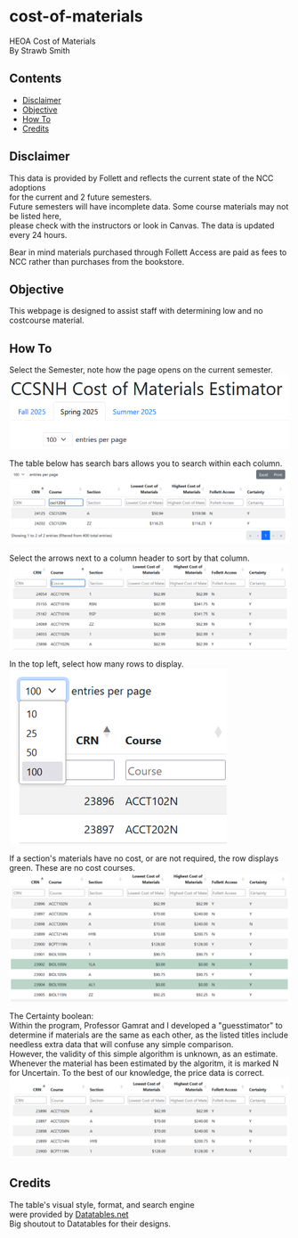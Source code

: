 # cost-of-materials
HEOA Cost of Materials  
By Strawb Smith

## Contents

- [Disclaimer](#disclaimer)
- [Objective](#objective)
- [How To](#how-to)
- [Credits](#credits)

## Disclaimer

This data is provided by Follett and reflects the current state of the NCC adoptions  
for the current and 2 future semesters.  
Future semesters will have incomplete data. Some course materials may not be listed here,  
please check with the instructors or look in Canvas. The data is updated every 24 hours.  
  
Bear in mind materials purchased through Follett Access are paid as fees to NCC rather than purchases from the bookstore.

## Objective

This webpage is designed to assist staff with 
determining low and no costcourse material.

## How To

Select the Semester, note how the page opens on the current semester.  
![The Semesters are separated as tabs](markdown-imgs/semester_tab.png)

The table below has search bars allows you to search within each column.  
![The search bar](markdown-imgs/csci120n.png)

Select the arrows next to a column header to sort by that column.  
![Sorting by Course](markdown-imgs/arrows.png)

In the top left, select how many rows to display.  
![The show entries selector, and list of options](markdown-imgs/show_entries.png)  

If a section's materials have no cost, or are not required, 
the row displays green. These are no cost courses.  
![Biology 105N has two sections with no cost materials](markdown-imgs/no_cost.png)

The Certainty boolean:  
Within the program, Professor Gamrat and I developed a
"guesstimator" to determine if materials are the same as
each other, as the listed titles include needless extra 
data that will confuse any simple comparison.  
However, the validity of this simple algorithm is unknown,
as an estimate. Whenever the material has been estimated by
the algoritm, it is marked N for Uncertain. To the best of
our knowledge, the price data is correct.  
![The Certainty boolean displays No for Uncertain](markdown-imgs/certainty.png)

## Credits

The table's visual style, format, and search engine  
were provided by [Datatables.net](https://datatables.net/)  
Big shoutout to Datatables for their designs.